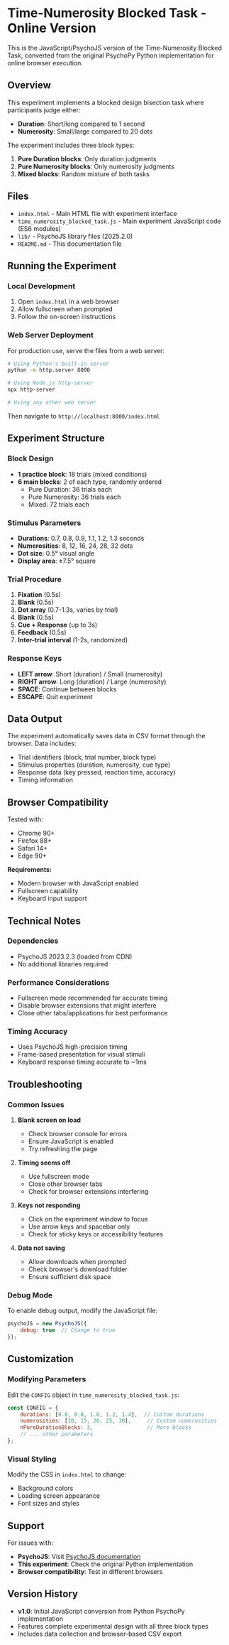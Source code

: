 # Time-Numerosity Blocked Task - Online Version

This is the JavaScript/PsychoJS version of the Time-Numerosity Blocked Task, converted from the original PsychoPy Python implementation for online browser execution.

## Overview

This experiment implements a blocked design bisection task where participants judge either:
- **Duration**: Short/long compared to 1 second
- **Numerosity**: Small/large compared to 20 dots

The experiment includes three block types:
1. **Pure Duration blocks**: Only duration judgments
2. **Pure Numerosity blocks**: Only numerosity judgments  
3. **Mixed blocks**: Random mixture of both tasks

## Files

- `index.html` - Main HTML file with experiment interface
- `time_numerosity_blocked_task.js` - Main experiment JavaScript code (ES6 modules)
- `lib/` - PsychoJS library files (2025.2.0)
- `README.md` - This documentation file

## Running the Experiment

### Local Development
1. Open `index.html` in a web browser
2. Allow fullscreen when prompted
3. Follow the on-screen instructions

### Web Server Deployment
For production use, serve the files from a web server:

```bash
# Using Python's built-in server
python -m http.server 8000

# Using Node.js http-server
npx http-server

# Using any other web server
```

Then navigate to `http://localhost:8000/index.html`

## Experiment Structure

### Block Design
- **1 practice block**: 18 trials (mixed conditions)
- **6 main blocks**: 2 of each type, randomly ordered
  - Pure Duration: 36 trials each
  - Pure Numerosity: 36 trials each  
  - Mixed: 72 trials each

### Stimulus Parameters
- **Durations**: 0.7, 0.8, 0.9, 1.1, 1.2, 1.3 seconds
- **Numerosities**: 8, 12, 16, 24, 28, 32 dots
- **Dot size**: 0.5° visual angle
- **Display area**: ±7.5° square

### Trial Procedure
1. **Fixation** (0.5s)
2. **Blank** (0.5s)
3. **Dot array** (0.7-1.3s, varies by trial)
4. **Blank** (0.5s)
5. **Cue + Response** (up to 3s)
6. **Feedback** (0.5s)
7. **Inter-trial interval** (1-2s, randomized)

### Response Keys
- **LEFT arrow**: Short (duration) / Small (numerosity)
- **RIGHT arrow**: Long (duration) / Large (numerosity)
- **SPACE**: Continue between blocks
- **ESCAPE**: Quit experiment

## Data Output

The experiment automatically saves data in CSV format through the browser. Data includes:

- Trial identifiers (block, trial number, block type)
- Stimulus properties (duration, numerosity, cue type)
- Response data (key pressed, reaction time, accuracy)
- Timing information

## Browser Compatibility

Tested with:
- Chrome 90+
- Firefox 88+
- Safari 14+
- Edge 90+

**Requirements:**
- Modern browser with JavaScript enabled
- Fullscreen capability
- Keyboard input support

## Technical Notes

### Dependencies
- PsychoJS 2023.2.3 (loaded from CDN)
- No additional libraries required

### Performance Considerations
- Fullscreen mode recommended for accurate timing
- Disable browser extensions that might interfere
- Close other tabs/applications for best performance

### Timing Accuracy
- Uses PsychoJS high-precision timing
- Frame-based presentation for visual stimuli
- Keyboard response timing accurate to ~1ms

## Troubleshooting

### Common Issues

1. **Blank screen on load**
   - Check browser console for errors
   - Ensure JavaScript is enabled
   - Try refreshing the page

2. **Timing seems off**
   - Use fullscreen mode
   - Close other browser tabs
   - Check for browser extensions interfering

3. **Keys not responding**
   - Click on the experiment window to focus
   - Use arrow keys and spacebar only
   - Check for sticky keys or accessibility features

4. **Data not saving**
   - Allow downloads when prompted
   - Check browser's download folder
   - Ensure sufficient disk space

### Debug Mode
To enable debug output, modify the JavaScript file:
```javascript
psychoJS = new PsychoJS({
    debug: true  // Change to true
});
```

## Customization

### Modifying Parameters
Edit the `CONFIG` object in `time_numerosity_blocked_task.js`:

```javascript
const CONFIG = {
    durations: [0.6, 0.8, 1.0, 1.2, 1.4],  // Custom durations
    numerosities: [10, 15, 20, 25, 30],     // Custom numerosities
    nPureDurationBlocks: 3,                 // More blocks
    // ... other parameters
};
```

### Visual Styling
Modify the CSS in `index.html` to change:
- Background colors
- Loading screen appearance
- Font sizes and styles

## Support

For issues with:
- **PsychoJS**: Visit [PsychoJS documentation](https://psychopy.github.io/psychojs/)
- **This experiment**: Check the original Python implementation
- **Browser compatibility**: Test in different browsers

## Version History

- **v1.0**: Initial JavaScript conversion from Python PsychoPy implementation
- Features complete experimental design with all three block types
- Includes data collection and browser-based CSV export